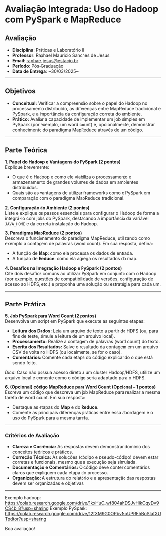 # Avaliação Integrada: Uso do Hadoop com PySpark e MapReduce

## Avaliação

- **Disciplina**: Práticas e Laboratório II
- **Professor**: Raphael Mauricio Sanches de Jesus
- **Email**: <raphael.jesus@estacio.br>
- **Período**: Pós-Graduação  
- **Data de Entrega**: ~30/03/2025~

---

## Objetivos

- **Conceitual:** Verificar a compreensão sobre o papel do Hadoop no processamento distribuído, as diferenças entre MapReduce tradicional e PySpark, e a importância da configuração correta do ambiente.
- **Prático:** Avaliar a capacidade de implementar um job simples em PySpark (por exemplo, um word count) e, opcionalmente, demonstrar conhecimento do paradigma MapReduce através de um código.

---

## Parte Teórica

**1. Papel do Hadoop e Vantagens do PySpark (2 pontos)**  
Explique brevemente:

- O que é o Hadoop e como ele viabiliza o processamento e armazenamento de grandes volumes de dados em ambientes distribuídos.
- Quais são as vantagens de utilizar frameworks como o PySpark em comparação com o paradigma MapReduce tradicional.

**2. Configuração do Ambiente (2 pontos)**  
Liste e explique os passos essenciais para configurar o Hadoop de forma a integrá-lo com jobs do PySpark, destacando a importância da variável `JAVA_HOME` e da correta instalação do Hadoop.

**3. Paradigma MapReduce (2 pontos)**  
Descreva o funcionamento do paradigma MapReduce, utilizando como exemplo a contagem de palavras (word count). Em sua resposta, defina:

- A função de **Map**: como ela processa os dados de entrada.
- A função de **Reduce**: como ela agrega os resultados do map.
  
**4. Desafios na Integração Hadoop e PySpark (2 pontos)**  
Cite dois desafios comuns ao utilizar PySpark em conjunto com o Hadoop (por exemplo, questões de compatibilidade de versões, configuração de acesso ao HDFS, etc.) e proponha uma solução ou estratégia para cada um.

---

## Parte Prática

**5. Job PySpark para Word Count (2 pontos)**  
Desenvolva um script em PySpark que execute as seguintes etapas:

- **Leitura dos Dados:** Leia um arquivo de texto a partir do HDFS (ou, para fins de teste, simule a leitura de um arquivo local).
- **Processamento:** Realize a contagem de palavras (word count) do texto.
- **Escrita dos Resultados:** Salve o resultado da contagem em um arquivo CSV de volta no HDFS (ou localmente, se for o caso).
- **Comentários:** Comente cada etapa do código explicando o que está sendo feito.

*Dica:* Caso não possua acesso direto a um cluster Hadoop/HDFS, utilize um arquivo local e comente como o código seria adaptado para o HDFS.

**6. (Opcional) código MapReduce para Word Count (Opcional – 1 pontos)**  
Escreva um código que descreva um job MapReduce para realizar a mesma tarefa de word count. Em sua resposta:

- Destaque as etapas do **Map** e do **Reduce**.
- Comente as principais diferenças práticas entre essa abordagem e o uso do PySpark para a mesma tarefa.

---

### Critérios de Avaliação

- **Clareza e Coerência:** As respostas devem demonstrar domínio dos conceitos teóricos e práticos.
- **Correção Técnica:** As soluções (código e pseudo-código) devem estar corretas e funcionais, mesmo que a execução seja simulada.
- **Documentação e Comentários:** O código deve conter comentários claros que expliquem cada etapa do processo.
- **Organização:** A estrutura do relatório e a apresentação das respostas devem ser organizadas e objetivas.

---

Exemplo hadoop: https://colab.research.google.com/drive/1kxHuC_wf804aKDSJvHikCqyDv9CS4b_8?usp=sharing
Exemplo PySpark: https://colab.research.google.com/drive/12fXM9G0OPbvNoUPRFhBoSIafXUTpdtor?usp=sharing

Boa avaliação!
